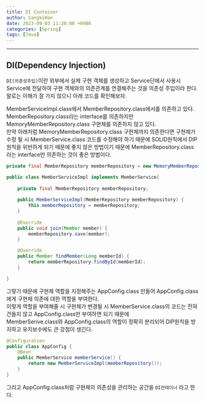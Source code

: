 ```yaml
---
title: DI Container
author: SangkiHan
date: 2023-09-03 11:20:00 +0900
categories: [Spring]
tags: [Java]
---
```

------------

## DI(Dependency Injection)
```DI(의존성주입)```이란 외부에서 실제 구현 객체를 생성하고 Service단에서 사용시 Service에 전달하여 구현 객체와의 의존관계를 연결해주는 것을 의존성 주입이라 한다.  
말로는 이해가 잘 가지 않으니 아래 코드를 확인해보자.  
  
MemberServiceImpl.class에서 MemberRepository.class에서를 의존하고 있다. MemberRepository.class라는 interface를 의존하지만 MemoryMemberRepository.class 구현체를 의존하지 않고 있다.  
만약 아래처럼 MemoryMemberRepository.class 구현체까지 의존한다면 구현체가 수정 될 시 MemberService.class 코드를 수정해야 하기 때문에 SOLID원칙에서 DIP원칙을 위반하게 되기 때문에 좋지 않은 방법이기 때문에 MemberRepository.class라는 interface만 의존하는 것이 좋은 방법이다.  

``` java
private final MemberRepository memberRepository = new MemoryMemberRepository();
```

``` java
public class MemberServiceImpl implements MemberService{
	
	private final MemberRepository memberRepository;
	
	public MemberServiceImpl(MemberRepository memberRepository) {
		this.memberRepository = memberRepository;
	}
	
	@Override
	public void join(Member member) {
		memberRepository.save(member);
	}

	@Override
	public Member findMember(Long memberId) {
		return memberRepository.findById(memberId);
	}

}
```

그렇기 때문에 구현체 역할을 지정해주는 AppConfig.class 만들어 AppConfig.class에게 구현체 의존에 대한 역할을 부여한다.  
이렇게 역할을 부여해줄 시 구현체가 변경될 시 MemberService.class의 코드는 전혀 건들지 않고 AppConfig.class만 부여하면 되기 때문에  
MemberSerive.class와 AppConfig.class의 역할이 정확히 분리되어 DIP원칙을 방지하고 유지보수에도 큰 강점이 생긴다.
``` java
@Configuration
public class AppConfig {
	@Bean
	public MemberService memberService() {
		return new MemberServiceImpl(memberRepository());
	}
}
```

그리고 AppConfig.class처럼 구현체의 의존성을 관리하는 공간을 ```DI컨테이너``` 라고 한다.